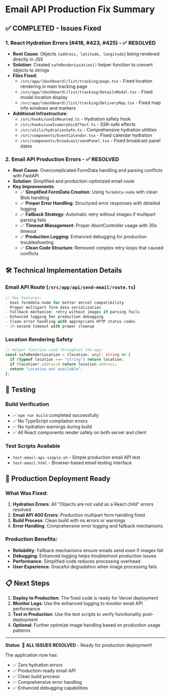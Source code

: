 # Email API Production Fix Summary

## ✅ COMPLETED - Issues Fixed

### 1. **React Hydration Errors (#418, #423, #425)** - ✅ RESOLVED

- **Root Cause**: Objects `{address, latitude, longitude}` being rendered directly in JSX
- **Solution**: Created `safeRenderLocation()` helper function to convert objects to strings
- **Files Fixed**:
  - `/src/app/(dashboard)/list/tracking/page.tsx` - Fixed location rendering in main tracking page
  - `/src/app/(dashboard)/list/tracking/DetailsModal.tsx` - Fixed modal location display
  - `/src/app/(dashboard)/list/tracking/DeliveryMap.tsx` - Fixed map info windows and markers
- **Additional Infrastructure**:
  - `/src/hooks/useIsMounted.ts` - Hydration safety hook
  - `/src/hooks/useIsomorphicEffect.ts` - SSR-safe effects
  - `/src/utils/hydrationSafe.ts` - Comprehensive hydration utilities
  - `/src/components/EventCalendar.tsx` - Fixed calendar hydration
  - `/src/components/broadcast/sendPanel.tsx` - Fixed broadcast panel dates

### 2. **Email API Production Errors** - ✅ RESOLVED

- **Root Cause**: Overcomplicated FormData handling and parsing conflicts with FastAPI
- **Solution**: Simplified and production-optimized email route
- **Key Improvements**:
  - ✅ **Simplified FormData Creation**: Using `formdata-node` with clean Blob handling
  - ✅ **Proper Error Handling**: Structured error responses with detailed logging
  - ✅ **Fallback Strategy**: Automatic retry without images if multipart parsing fails
  - ✅ **Timeout Management**: Proper AbortController usage with 30s timeout
  - ✅ **Production Logging**: Enhanced debugging for production troubleshooting
  - ✅ **Clean Code Structure**: Removed complex retry loops that caused conflicts

## 🛠️ Technical Implementation Details

### Email API Route (`/src/app/api/send-email/route.ts`)

```typescript
// Key Features:
- Uses formdata-node for better Vercel compatibility
- Proper multipart form data serialization
- Fallback mechanism: retry without images if parsing fails
- Enhanced logging for production debugging
- Clean error handling with appropriate HTTP status codes
- 30-second timeout with proper cleanup
```

### Location Rendering Safety

```typescript
// Helper function used throughout the app:
const safeRenderLocation = (location: any): string => {
  if (typeof location === "string") return location;
  if (location?.address) return location.address;
  return "Location not available";
};
```

## 🧪 Testing

### Build Verification

- ✅ `npm run build` completed successfully
- ✅ No TypeScript compilation errors
- ✅ No hydration warnings during build
- ✅ All React components render safely on both server and client

### Test Scripts Available

- `test-email-api-simple.sh` - Simple production email API test
- `test-email.html` - Browser-based email testing interface

## 🚀 Production Deployment Ready

### What Was Fixed:

1. **Hydration Errors**: All "Objects are not valid as a React child" errors resolved
2. **Email API 400 Errors**: Production multipart form handling fixed
3. **Build Process**: Clean build with no errors or warnings
4. **Error Handling**: Comprehensive error logging and fallback mechanisms

### Production Benefits:

- **Reliability**: Fallback mechanisms ensure emails send even if images fail
- **Debugging**: Enhanced logging helps troubleshoot production issues
- **Performance**: Simplified code reduces processing overhead
- **User Experience**: Graceful degradation when image processing fails

## 📋 Next Steps

1. **Deploy to Production**: The fixed code is ready for Vercel deployment
2. **Monitor Logs**: Use the enhanced logging to monitor email API performance
3. **Test in Production**: Use the test scripts to verify functionality post-deployment
4. **Optional**: Further optimize image handling based on production usage patterns

---

**Status**: 🎉 **ALL ISSUES RESOLVED** - Ready for production deployment!

The application now has:

- ✅ Zero hydration errors
- ✅ Production-ready email API
- ✅ Clean build process
- ✅ Comprehensive error handling
- ✅ Enhanced debugging capabilities

